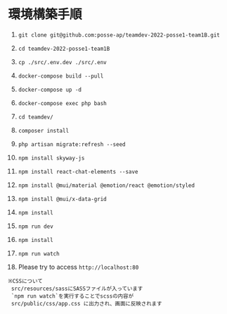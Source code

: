 # 環境構築手順

1. `git clone git@github.com:posse-ap/teamdev-2022-posse1-team1B.git`

2. `cd teamdev-2022-posse1-team1B`

3. `cp ./src/.env.dev ./src/.env`

3. `docker-compose build --pull`

4. `docker-compose up -d`

5. `docker-compose exec php bash`

6. `cd teamdev/`

7. `composer install`

8. `php artisan migrate:refresh --seed`

9. `npm install skyway-js`

10. `npm install react-chat-elements --save`

11. `npm install @mui/material @emotion/react @emotion/styled`

12. `npm install @mui/x-data-grid`

13. `npm install`

14. `npm run dev`

15. `npm install`

16. `npm run watch`

17. Please try to access `http://localhost:80`

```
※CSSについて
 src/resources/sassにSASSファイルが入っています
 `npm run watch`を実行することでscssの内容が
 src/public/css/app.css に出力され、画面に反映されます
``` 
